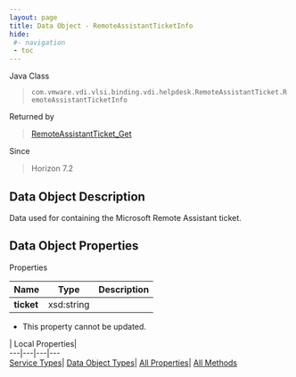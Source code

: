 ```yaml
---
layout: page
title: Data Object - RemoteAssistantTicketInfo
hide:
 #- navigation
 - toc
---
```






Java Class  
> `com.vmware.vdi.vlsi.binding.vdi.helpdesk.RemoteAssistantTicket.RemoteAssistantTicketInfo`

Returned by  
> [RemoteAssistantTicket_Get](vdi.helpdesk.RemoteAssistantTicket.md#get)

Since  
> Horizon 7.2


## Data Object Description 

Data used for containing the Microsoft Remote Assistant ticket. 

## Data Object Properties

Properties

Name |  Type |  Description   
---|---|---  
**ticket**|  xsd:string|    


 * This property cannot be updated.

  
  
  
 | Local Properties|   
---|---|---|---  
[Service Types](index-mo_types.md)| [Data Object Types](index-do_types.md)| [All Properties](index-properties.md)| [All Methods](index-methods.md)  
  
  
